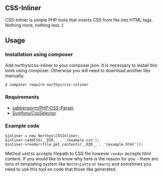 CSS-Inliner
-------

CSS-Inliner is simple PHP tools that inserts CSS from file into HTML tags. Nothing more, nothing less :)

## Usage

### Installation using composer

Add northys/css-inliner to your composer.json. It is necessary to install this tools using composer. Otherwise you will need to download another libs manually.

```sh
$ composer require northys/css-inliner
```

### Requirements
 - [sabberworm/PHP-CSS-Parser](https://github.com/sabberworm/PHP-CSS-Parser)
 - [Symfony/CssSelector](https://github.com/symfony/CssSelector)

### Example code

	$inliner = new Northys\CSSInliner;
	$inliner->addCSS(__DIR__ . '/example.css');
	$inliner->render(file_get_contents(__DIR__ . '/example.html'));
	
Method `addCSS` accepts filepath to CSS file however `render` accepts html content. If you would like to know why here is the reason for you - there are tons of templating system like `Nette\Latte` or `Smarty` and sometimes you need to use this tool on code that those libs generated.
